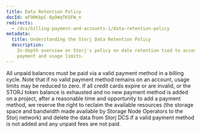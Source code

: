 ```yaml
---
title: Data Retention Policy
docId: mF90KbpC-8pOWqTK5FW_n
redirects:
  - /dcs/billing-payment-and-accounts-1/data-retention-policy
metadata:
  title: Understanding the Storj Data Retention Policy
  description:
    In-depth overview on Storj's policy on data retention tied to account
    payment and usage limits.
---
```


All unpaid balances must be paid via a valid payment method in a billing cycle. Note that if no valid payment method remains on an account, usage limits may be reduced to zero. If all credit cards expire or are invalid, or the STORJ token balance is exhausted and no new payment method is added on a project, after a reasonable time and opportunity to add a payment method, we reserve the right to reclaim the available resources (the storage space and bandwidth made available by Storage Node Operators to the Storj network) and delete the data from Storj DCS if a valid payment method is not added and any unpaid fees are not paid.
